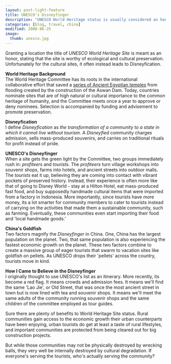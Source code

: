 ```yaml
---
layout: post-light-feature
title: UNESCO's Disneyfinger
description: "UNESCO World Heritage status is usually considered an honor, but it has its drawbacks."
categories: [blog, travel, china]
modified: 2008-06-25
image:
  thumb: unesco.jpg
---
```

Granting a location the title of <em>UNESCO World Heritage Site</em> is meant as an honor, stating that the site is worthy of ecological and cultural preservation. Unfortunately for the cultural sites, it often instead leads to Disneyfication.

<strong>World Heritage Background</strong><br>
The World Heritage Committee has its roots in the international collaborative effort that saved a <a href="http://en.wikipedia.org/wiki/Abu_Simbel">series of Ancient Egyptian temples</a> from flooding created by the construction of the Aswan Dam. Today, countries nominate sites that are of high natural or cultural importance to the common heritage of humanity, and the Committee meets once a year to approve or deny nominees. Selection is accompanied by funding and advisement to promote preservation.

<strong>Disneyfication</strong><br>
I define <em>Disneyfication</em> as <em>the transformation of a community to a state in which it cannot live without tourism</em>. A <em>Disneyfied</em> community charges admission, sells mass-produced souvenirs, and carries on traditional rituals for profit instead of pride. 

<strong>UNESCO's Disneyfinger</strong><br>
When a site gets the green light by the Committee, two groups immediately rush in: <em>profiteers </em>and <em>tourists</em>. The <em>profiteers</em> turn village workshops into souvenir shops, farms into hotels, and ancient streets into outdoor malls. The <em>tourists</em> eat it up, believing they are coming into contact with vibrant pockets of preserved history. Instead, their experience is often more like that of going to Disney World - stay at a Hilton Hotel, eat mass-produced fast food, and buy supposedly handmade cultural items that were imported from a factory in Indonesia. More importantly, since tourists have more money, its a lot smarter for community members to cater to tourists instead of carrying on the activities that made them a sustainable community, such as farming. Eventually, these communities even start importing their food and 'local handmade goods.' 

<strong>China's Goldfish</strong><br>
Two factors magnify the <em>Disneyfinger </em>in China. One, China has the largest population on the planet. Two, that same population is also experiencing the fastest economic growth on the planet. These two factors combine to create a massive group of eager tourists that swarm to vacation sites like goldfish on pellets. As UNESCO drops their 'pellets' across the country, tourists move in kind.

<strong>How I Came to Believe in the Disneyfinger</strong><br>
I originally thought to use UNESCO's list as an itinerary. More recently, its become a red flag. It means crowds and admission fees. It means we'll find the same 'Lao Jie', or Old Street, that was once the most ancient street in town but is now lined with tea and souvenir shops. It means we'll meet the same adults of the community running souvenir shops and the same children of the committee employed as tour guides.

Sure there are plenty of benefits to World Heritage Site status. Rural communities gain access to the economic growth their urban counterparts have been enjoying, urban tourists do get at least a taste of rural lifestyles, and important communities are protected from being cleared out for big construction projects.

But while those communities may not be physically destroyed by wrecking balls, they very well be internally destroyed by cultural degradation. If everyone's serving the tourists, who's actually serving the community?